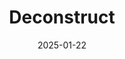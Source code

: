 ---  
layout: startup_page  
title: "Deconstruct"  
id: "thedeconstruct.in"  
permalink: "/deconstructthedeconstruct.in01222025/"  
website: "https://www.thedeconstruct.in/"  
funding_round: ""  
funding_amount: "₹65Cr"  
investors: "L'Oréal's VC fund BOLD, V3 Ventures, DSG Consumer Partners, Kalaari Capital, Beenext"  
about: "Deconstruct is a skincare brand offering active ingredient-focused products like Glycolic Acid, Salicylic Acid, and Niacinamide. The company aims to expand its presence in gentle actives and diversify its product portfolio while strengthening existing offerings like serums and sunscreens."  
markets: "Skincare, Beauty"  
hq: "Bangalore, Karnataka, India"  
founded_year: "2020"  
linkedin: "https://in.linkedin.com/company/the-deconstruct"  
twitter: ""  
instagram: ""  
facebook: "https://www.facebook.com/deconstructhq"  
crunchbase: "https://www.crunchbase.com/organization/deconstruct-03cc"  
pitchbook: "https://pitchbook.com/profiles/company/471592-90"  

date_display: "22-Jan-2025"  
date: "2025-01-22"

# SEO Optimization  
meta_title: "Deconstruct -  Funding (₹65Cr)"  
meta_description: "Deconstruct, Deconstruct is a skincare brand offering active ingredient-focused products like Glycolic Acid, Salicylic Acid, and Niacinamide. The company aims to e..."  
meta_keywords: "Deconstruct, Skincare, Beauty,  funding"  
canonical_url: "https://startup.projectstartups.com/deconstructthedeconstruct.in01222025/"  
---